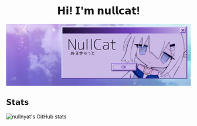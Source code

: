 <h1 align="center"> 𝗛𝗶! 𝗜'𝗺 𝗻𝘂𝗹𝗹𝗰𝗮𝘁!</h1>
<p align="center"><img src="img/banner.png">

## 𝗦𝘁𝗮𝘁𝘀
<p align="left">
 <img alt="nullnyat's GitHub stats" src="https://github-readme-stats.vercel.app/api?username=nullnyat&layout=compact&hide_border=ture&theme=nord&show_icons=ture&bg_color=161821&icon_color=95C4CE&text_color=FFF&title_color=91ACD1&count_private=ture">
